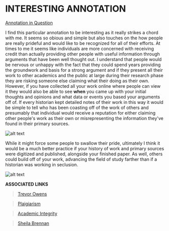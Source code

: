# INTERESTING ANNOTATION 

[Annotation in Question](https://hyp.is/tYKU1lqVEeiPyG8O5MHRUQ/ianmilligan.ca/2014/10/23/sshrcs-research-data-archiving-policy-and-historians/) 

I find this particular annotation to be interesting as it really strikes a chord with me. It seems so obious and simple but also touches on the how people are really prideful and would like to be recognized for all of their efforts. At times to me it seems like individuals are more concerned with  receiving credit than actually providing other people with useful information through arguments that have been well thought out. I understand that people would be nervous or unhappy with the fact that they could spend years providing the groundwork and basis for a strong argument and if they present all their work to other academics and the public at large during their research phase they are risking someone else claiming what their doing as their own. 
However, if you have collected all your work online where people can view it they would also be able to see **when** you came up with your initial thoughts and opinions and what data or events you based your arguments off of. If every historian kept detailed notes of their work in this way it would be simple to tell who has been coasting off of the work of others and presumably that individual would receive a reputation for either claiming other people's work as their own or misrepresenting the information they've found in their primary sources. 

![ alt text](https://upload.wikimedia.org/wikipedia/commons/9/91/Armenian-manuscript-CIMG1727.JPG)  

While it might force some people to swallow their pride, ultimately I think it would be a much better practice if your history of work and primary sources were digitized and published, alongside your finished paper. As well, others could build off of your work, advancing the field of study farther than if a historian was working in seclusion. 

![alt text](https://upload.wikimedia.org/wikipedia/commons/b/b9/Typing_computer_screen_reflection.jpg)

**ASSOCIATED LINKS**
> [Trevor Owens](http://www.trevorowens.org/2008/03/sunrise-on-methodology-and-radical-transparency-of-sources-in-historical-writing/)

>[Plaigiarism](https://en.wikipedia.org/wiki/Plagiarism)

>[Academic Integrity](https://carleton.ca/registrar/academic-integrity/)

>[Sheila Brennan](https://carleton.ca/registrar/academic-integrity/)
